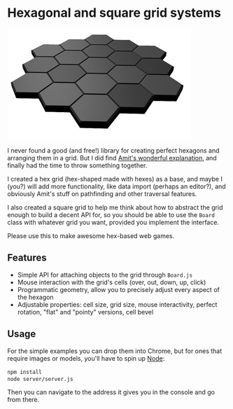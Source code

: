 # Hexagonal and square grid systems

![screenshot](hex-grid.jpg)

I never found a good (and free!) library for creating perfect hexagons and arranging them in a grid. But I did find [Amit's wonderful explanation](http://www.redblobgames.com/grids/hexagons/), and finally had the time to throw something together.

I created a hex grid (hex-shaped made with hexes) as a base, and maybe I (you?) will add more functionality, like data import (perhaps an editor?), and obviously Amit's stuff on pathfinding and other traversal features.

I also created a square grid to help me think about how to abstract the grid enough to build a decent API for, so you should be able to use the `Board` class with whatever grid you want, provided you implement the interface.

Please use this to make awesome hex-based web games.

## Features

- Simple API for attaching objects to the grid through `Board.js`
- Mouse interaction with the grid's cells (over, out, down, up, click)
- Programmatic geometry, allow you to precisely adjust every aspect of the hexagon
- Adjustable properties: cell size, grid size, mouse interactivity, perfect rotation, "flat" and "pointy" versions, cell bevel

## Usage

For the simple examples you can drop them into Chrome, but for ones that require images or models, you'll have to spin up [Node](http://nodejs.org/):
```
npm install
node server/server.js
```
Then you can navigate to the address it gives you in the console and go from there.